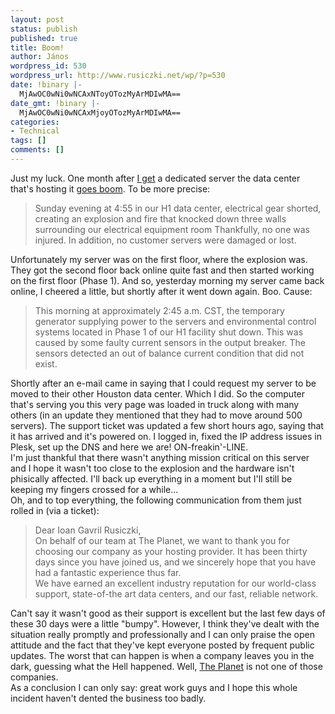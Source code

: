 ```yaml
---
layout: post
status: publish
published: true
title: Boom!
author: János
wordpress_id: 530
wordpress_url: http://www.rusiczki.net/wp/?p=530
date: !binary |-
  MjAwOC0wNi0wNCAxNToyOTozMyArMDIwMA==
date_gmt: !binary |-
  MjAwOC0wNi0wNCAxMjoyOTozMyArMDIwMA==
categories:
- Technical
tags: []
comments: []
---
```

<p>Just my luck. One month after <a href="http://www.rusiczki.net/blog/archives/2008/05/10/the_end_of_a_hosting_era">I get</a> a dedicated server the data center that's hosting it <a href="http://forums.theplanet.com/index.php?showtopic=90185">goes boom</a>. To be more precise:</p>
<blockquote><p>Sunday evening at 4:55 in our H1 data center, electrical gear shorted, creating an explosion and fire that knocked down three walls surrounding our electrical equipment room Thankfully, no one was injured. In addition, no customer servers were damaged or lost.</p></blockquote>
<p>Unfortunately my server was on the first floor, where the explosion was. They got the second floor back online quite fast and then started working on the first floor (Phase 1). And so, yesterday morning my server came back online, I cheered a little, but shortly after it went down again. Boo. Cause:</p>
<blockquote><p>This morning at approximately 2:45 a.m. CST, the temporary generator supplying power to the servers and environmental control systems located in Phase 1 of our H1 facility shut down. This was caused by some faulty current sensors in the output breaker. The sensors detected an out of balance current condition that did not exist.</p></blockquote>
<p>Shortly after an e-mail came in saying that I could request my server to be moved to their other Houston data center. Which I did. So the computer that's serving you this very page was loaded in truck along with many others (in an update they mentioned that they had to move around 500 servers). The support ticket was updated a few short hours ago, saying that it has arrived and it's powered on. I logged in, fixed the IP address issues in Plesk, set up the DNS and here we are! ON-freakin'-LINE.<br />
I'm just thankful that there wasn't anything mission critical on this server and I hope it wasn't too close to the explosion and the hardware isn't phisically affected. I'll back up everything in a moment but I'll still be keeping my fingers crossed for a while...<br />
Oh, and to top everything, the following communication from them just rolled in (via a ticket):</p>
<blockquote><p>Dear Ioan Gavril Rusiczki,<br />
On behalf of our team at The Planet, we want to thank you for choosing our company as your hosting provider. It has been thirty days since you have joined us, and we sincerely hope that you have had a fantastic experience thus far.<br />
We have earned an excellent industry reputation for our world-class support, state-of-the art data centers, and our fast, reliable network.</p></blockquote>
<p>Can't say it wasn't good as their support is excellent but the last few days of these 30 days were a little "bumpy". However, I think they've dealt with the situation really promptly and professionally and I can only praise the open attitude and the fact that they've kept everyone posted by frequent public updates. The worst that can happen is when a company leaves you in the dark, guessing what the Hell happened. Well, <a href="http://www.theplanet.com">The Planet</a> is not one of those companies.<br />
As a conclusion I can only say: great work guys and I hope this whole incident haven't dented the business too badly.</p>
